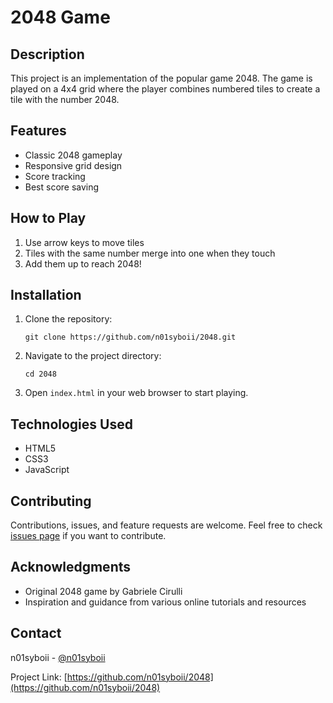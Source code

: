 # 2048 Game

## Description

This project is an implementation of the popular game 2048. The game is played on a 4x4 grid where the player combines numbered tiles to create a tile with the number 2048.

## Features

- Classic 2048 gameplay
- Responsive grid design
- Score tracking
- Best score saving

## How to Play

1. Use arrow keys to move tiles
2. Tiles with the same number merge into one when they touch
3. Add them up to reach 2048!

## Installation

1. Clone the repository:
   ```
   git clone https://github.com/n01syboii/2048.git
   ```
2. Navigate to the project directory:
   ```
   cd 2048
   ```
3. Open `index.html` in your web browser to start playing.

## Technologies Used

- HTML5
- CSS3
- JavaScript


## Contributing

Contributions, issues, and feature requests are welcome. Feel free to check [issues page](https://github.com/n01syboii/2048/issues) if you want to contribute.

## Acknowledgments

- Original 2048 game by Gabriele Cirulli
- Inspiration and guidance from various online tutorials and resources

## Contact

n01syboii - [@n01syboii](https://github.com/n01syboii)

Project Link: [https://github.com/n01syboii/2048](https://github.com/n01syboii/2048)
